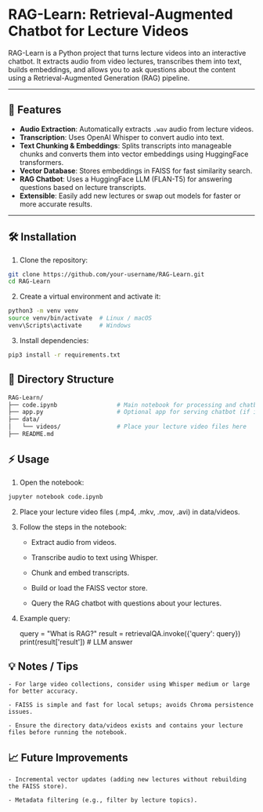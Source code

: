 # RAG-Learn: Retrieval-Augmented Chatbot for Lecture Videos

RAG-Learn is a Python project that turns lecture videos into an interactive chatbot. It extracts audio from video lectures, transcribes them into text, builds embeddings, and allows you to ask questions about the content using a Retrieval-Augmented Generation (RAG) pipeline.

---

## 🔹 Features

- **Audio Extraction**: Automatically extracts `.wav` audio from lecture videos.  
- **Transcription**: Uses OpenAI Whisper to convert audio into text.  
- **Text Chunking & Embeddings**: Splits transcripts into manageable chunks and converts them into vector embeddings using HuggingFace transformers.  
- **Vector Database**: Stores embeddings in FAISS for fast similarity search.  
- **RAG Chatbot**: Uses a HuggingFace LLM (FLAN-T5) for answering questions based on lecture transcripts.  
- **Extensible**: Easily add new lectures or swap out models for faster or more accurate results.

---

## 🛠 Installation

1. Clone the repository:

```bash
git clone https://github.com/your-username/RAG-Learn.git
cd RAG-Learn
```
2. Create a virtual environment and activate it:

```bash
python3 -m venv venv
source venv/bin/activate  # Linux / macOS
venv\Scripts\activate     # Windows
```
3. Install dependencies:

```bash
pip3 install -r requirements.txt
```

## 📂 Directory Structure

```bash
RAG-Learn/
├── code.ipynb                 # Main notebook for processing and chatbot
├── app.py                     # Optional app for serving chatbot (if implemented)
├── data/
│   └── videos/                # Place your lecture video files here
├── README.md
```

## ⚡ Usage

1. Open the notebook:

```bash
jupyter notebook code.ipynb
```

2. Place your lecture video files (.mp4, .mkv, .mov, .avi) in data/videos.

3. Follow the steps in the notebook:

    - Extract audio from videos.

    - Transcribe audio to text using Whisper.

    - Chunk and embed transcripts.

    - Build or load the FAISS vector store.

    - Query the RAG chatbot with questions about your lectures.

4. Example query:

    query = "What is RAG?"
    result = retrievalQA.invoke({'query': query})
    print(result['result'])  # LLM answer

## 💡 Notes / Tips

    - For large video collections, consider using Whisper medium or large for better accuracy.

    - FAISS is simple and fast for local setups; avoids Chroma persistence issues.

    - Ensure the directory data/videos exists and contains your lecture files before running the notebook.

## 📈 Future Improvements

    - Incremental vector updates (adding new lectures without rebuilding the FAISS store).

    - Metadata filtering (e.g., filter by lecture topics).

